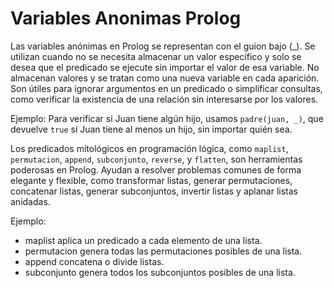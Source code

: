 # Variables Anonimas Prolog
Las variables anónimas en Prolog se representan con el guion bajo (_). Se utilizan cuando no se necesita almacenar un valor específico y solo se desea que el predicado se ejecute sin importar el valor de esa variable. No almacenan valores y se tratan como una nueva variable en cada aparición. Son útiles para ignorar argumentos en un predicado o simplificar consultas, como verificar la existencia de una relación sin interesarse por los valores.

Ejemplo:
Para verificar si Juan tiene algún hijo, usamos `padre(juan, _)`, que devuelve `true` si Juan tiene al menos un hijo, sin importar quién sea.

Los predicados mitológicos en programación lógica, como `maplist`, `permutacion`, `append`, `subconjunto`, `reverse`, y `flatten`, son herramientas poderosas en Prolog. Ayudan a resolver problemas comunes de forma elegante y flexible, como transformar listas, generar permutaciones, concatenar listas, generar subconjuntos, invertir listas y aplanar listas anidadas.

Ejemplo:
- maplist aplica un predicado a cada elemento de una lista.
- permutacion genera todas las permutaciones posibles de una lista.
- append concatena o divide listas.
- subconjunto genera todos los subconjuntos posibles de una lista.